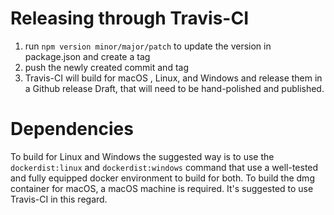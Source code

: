 # Releasing through Travis-CI

1. run `npm version minor/major/patch` to update the version in package.json and create a tag
2. push the newly created commit and tag 
3. Travis-CI will build for macOS , Linux, and Windows and release them in a Github release Draft, that will need to be hand-polished and published.



# Dependencies

To build for Linux and Windows the suggested way is to use the `dockerdist:linux` and `dockerdist:windows` command that use a well-tested and fully equipped docker environment to build for both.
To build the dmg container for macOS, a macOS machine is required. It's suggested to use Travis-CI in this regard.
